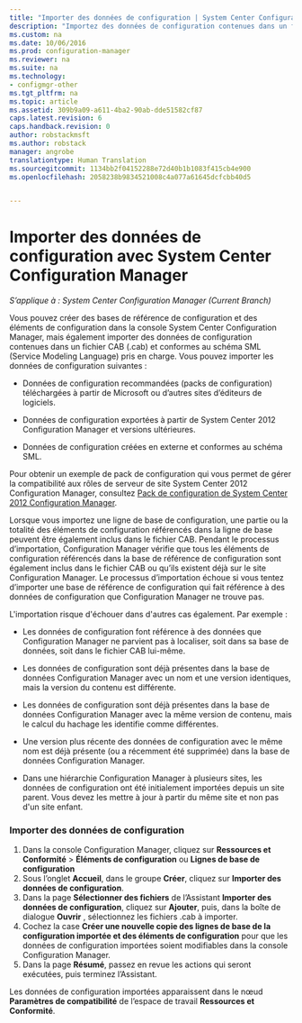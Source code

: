 ```yaml
---
title: "Importer des données de configuration | System Center Configuration Manager"
description: "Importez des données de configuration contenues dans un fichier CAB et conformes au schéma SML (Service Modeling Language) pris en charge."
ms.custom: na
ms.date: 10/06/2016
ms.prod: configuration-manager
ms.reviewer: na
ms.suite: na
ms.technology:
- configmgr-other
ms.tgt_pltfrm: na
ms.topic: article
ms.assetid: 309b9a09-a611-4ba2-90ab-dde51582cf87
caps.latest.revision: 6
caps.handback.revision: 0
author: robstackmsft
ms.author: robstack
manager: angrobe
translationtype: Human Translation
ms.sourcegitcommit: 1134bb2f04152288e72d40b1b1083f415cb4e900
ms.openlocfilehash: 2058238b9834521008c4a077a61645dcfcbb40d5


---
```

# <a name="import-configuration-data-with-system-center-configuration-manager"></a>Importer des données de configuration avec System Center Configuration Manager

*S’applique à : System Center Configuration Manager (Current Branch)*

Vous pouvez créer des bases de référence de configuration et des éléments de configuration dans la console System Center Configuration Manager, mais également importer des données de configuration contenues dans un fichier CAB (.cab) et conformes au schéma SML (Service Modeling Language) pris en charge. Vous pouvez importer les données de configuration suivantes :  

-   Données de configuration recommandées (packs de configuration) téléchargées à partir de Microsoft ou d’autres sites d’éditeurs de logiciels.  

-   Données de configuration exportées à partir de System Center 2012 Configuration Manager et versions ultérieures.  

-   Données de configuration créées en externe et conformes au schéma SML.  

 Pour obtenir un exemple de pack de configuration qui vous permet de gérer la compatibilité aux rôles de serveur de site System Center 2012 Configuration Manager, consultez [Pack de configuration de System Center 2012 Configuration Manager](http://www.microsoft.com/en-us/download/details.aspx?id=30710&WT.mc_id=rss_alldownloads_all).  

Lorsque vous importez une ligne de base de configuration, une partie ou la totalité des éléments de configuration référencés dans la ligne de base peuvent être également inclus dans le fichier CAB. Pendant le processus d’importation, Configuration Manager vérifie que tous les éléments de configuration référencés dans la base de référence de configuration sont également inclus dans le fichier CAB ou qu’ils existent déjà sur le site Configuration Manager. Le processus d’importation échoue si vous tentez d’importer une base de référence de configuration qui fait référence à des données de configuration que Configuration Manager ne trouve pas.  

L'importation risque d'échouer dans d'autres cas également. Par exemple :  

-   Les données de configuration font référence à des données que Configuration Manager ne parvient pas à localiser, soit dans sa base de données, soit dans le fichier CAB lui-même.  

-   Les données de configuration sont déjà présentes dans la base de données Configuration Manager avec un nom et une version identiques, mais la version du contenu est différente.  

-   Les données de configuration sont déjà présentes dans la base de données Configuration Manager avec la même version de contenu, mais le calcul du hachage les identifie comme différentes.  

-   Une version plus récente des données de configuration avec le même nom est déjà présente (ou a récemment été supprimée) dans la base de données Configuration Manager.  

-   Dans une hiérarchie Configuration Manager à plusieurs sites, les données de configuration ont été initialement importées depuis un site parent. Vous devez les mettre à jour à partir du même site et non pas d'un site enfant.  

### <a name="import-configuration-data"></a>Importer des données de configuration  

1.  Dans la console Configuration Manager, cliquez sur **Ressources et Conformité** > **Éléments de configuration** ou **Lignes de base de configuration**
2.  Sous l’onglet **Accueil**, dans le groupe **Créer**, cliquez sur **Importer des données de configuration**.  
3.  Dans la page **Sélectionner des fichiers** de l’Assistant **Importer des données de configuration**, cliquez sur **Ajouter**, puis, dans la boîte de dialogue **Ouvrir** , sélectionnez les fichiers .cab à importer.  
4.  Cochez la case **Créer une nouvelle copie des lignes de base de la configuration importée et des éléments de configuration** pour que les données de configuration importées soient modifiables dans la console Configuration Manager.  
5.  Dans la page **Résumé**, passez en revue les actions qui seront exécutées, puis terminez l’Assistant.  

Les données de configuration importées apparaissent dans le nœud **Paramètres de compatibilité** de l’espace de travail **Ressources et Conformité**.  



<!--HONumber=Nov16_HO1-->


